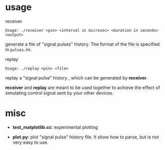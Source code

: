 # usage

receiver

```
Usage: ./receiver <pin> <interval in microsec> <duration in seconds> <output>
```

generate a file <output> of "signal pulses" history. The format of the file is
specified in `pulses.hh`.

replay

```
Usage: ./replay <pin> <file>
```

replay a "signal pulse" history <file>,  which can be generated by **receiver**.


**receiver** and **replay** are meant to be used together to achieve the effect
of simulating control signal sent by your other devices.

# misc

- **test_matplotlib.cc**: experimental plotting

- **plot.py**: plot "signal pulse" history file. It show how to parse, but is not very easy to use.
